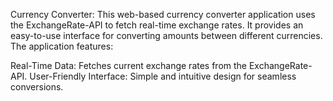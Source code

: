 Currency Converter:
This web-based currency converter application uses the ExchangeRate-API to fetch real-time exchange rates. It provides an easy-to-use interface for converting amounts between different currencies. The application features:

Real-Time Data: Fetches current exchange rates from the ExchangeRate-API.
User-Friendly Interface: Simple and intuitive design for seamless conversions.
